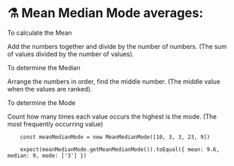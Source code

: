 # ⚗ Mean Median Mode averages:

To calculate the Mean

Add the numbers together and divide by the number of numbers. 
(The sum of values divided by the number of values).

To determine the Median

Arrange the numbers in order, find the middle number. 
(The middle value when the values are ranked).

To determine the Mode

Count how many times each value occurs the highest is the mode. 
(The most frequently occurring value)


```
    const meanMedianMode = new MeanMedianMode([10, 3, 3, 23, 9])

    expect(meanMedianMode.getMeanMedianMode()).toEqual({ mean: 9.6, median: 9, mode: ['3'] })
```
